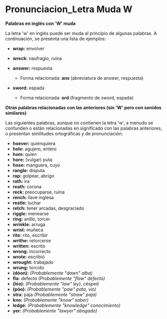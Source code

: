 # Pronunciacion_Letra Muda W



**Palabras en inglés con 'W' muda**

La letra 'w' en inglés puede ser muda al principio de algunas palabras. A continuación, se presenta una lista de ejemplos:

*   **wrap:** envolver
*   **wreck:** naufragio, ruina
*   **answer:** respuesta

    *   Forma relacionada: **ans** (abreviatura de answer, respuesta)
*   **sword:** espada

    *   Forma relacionada: **ord** (fragmento de sword, espada)

**Otras palabras relacionadas con las anteriores (sin 'W' pero con sonidos similares)**

Las siguientes palabras, aunque no contienen la letra 'w', a menudo se confunden o están relacionadas en significado con las palabras anteriores, o presentan similitudes ortográficas y de pronunciación:

*   **hoever:** quienquiera
*   **hole:** agujero, entero
*   **hom:** quien
*   **hore:** (vulgar) puta
*   **hose:** manguera, cuyo
*   **rangle:** disputa
*   **rap:** golpear, abrigo
*   **rath:** ira
*   **reath:** corona
*   **reck:** preocuparse, ruina
*   **rench:** llave inglesa
*   **restle:** luchar
*   **retch:** tener arcadas, desgraciado
*   **riggle:** menearse
*   **ring:** anillo, torcer
*   **wrinkle:** arruga
*   **wrist:** muñeca
*   **rite:** rito, escribir
*   **writhe:** retorcerse
*   **written:** escrito
*   **wrong:** incorrecto
*   **wrote:** escribió
*   **wrought:** trabajado
*   **wrung:** torcido
*   **(dóon):** *(Probablemente "dawn"    alba)*
*   **fla:** defecto *(Probablemente "flaw"    defecto)*
*   **(lóo):** *(Probablemente "law"    ley)*, césped
*   **(póo):** *(Probablemente "paw"    pata, vio)*
*   **stra:** paja *(Probablemente "straw"    paja)*
*   **kno:** *(Probablemente "know"    saber)*
*   **ledge:** *(Probablemente "knowledge"    conocimiento)*
*   **yer:** *(Probablemente "lawyer"    abogado)*

